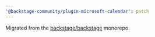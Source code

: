 ```yaml
---
'@backstage-community/plugin-microsoft-calendar': patch
---
```


Migrated from the [backstage/backstage](https://github.com/backstage/backstage) monorepo.

